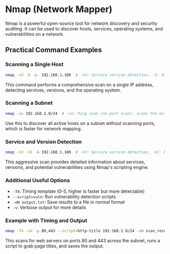 # Nmap (Network Mapper)

Nmap is a powerful open-source tool for network discovery and security auditing. It can be used to discover hosts, services, operating systems, and vulnerabilities on a network.

## Practical Command Examples

### Scanning a Single Host

```bash
nmap -sV -O -p- 192.168.1.100  # -sV: Service version detection, -O: OS detection, -p-: Scan all ports (1-65535)
```

This command performs a comprehensive scan on a single IP address, detecting services, versions, and the operating system.

### Scanning a Subnet

```bash
nmap -sn 192.168.1.0/24  # -sn: Ping scan (no port scan), scans the entire subnet for live hosts
```

Use this to discover all active hosts on a subnet without scanning ports, which is faster for network mapping.

### Service and Version Detection

```bash
nmap -sV -sC -A 192.168.1.100  # -sV: Service version detection, -sC: Run default scripts, -A: Aggressive scan (OS detection, version detection, script scanning, traceroute)
```

This aggressive scan provides detailed information about services, versions, and potential vulnerabilities using Nmap's scripting engine.

### Additional Useful Options

- `-T4`: Timing template (0-5, higher is faster but more detectable)
- `--script=vuln`: Run vulnerability detection scripts
- `-oN output.txt`: Save results to a file in normal format
- `-v`: Verbose output for more details

### Example with Timing and Output

```bash
nmap -T4 -sV -p 80,443 --script=http-title 192.168.1.0/24 -oN scan_results.txt  # -T4: Aggressive timing, -sV: Version detection, -p: Specific ports, --script: Run specific script, -oN: Output to file
```

This scans for web servers on ports 80 and 443 across the subnet, runs a script to grab page titles, and saves the output.
